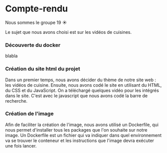 
# Compte-rendu

Nous sommes le groupe 19 ☀️

Le sujet que nous avons choisi est sur les vidéos de cuisines.

### Découverte du docker

blabla


### Création du site html du projet

Dans un premier temps, nous avons décider du thème de notre site web : les vidéos de cuisine.
Ensuite, nous avons codé le site en utilisant du HTML, du CSS et du JavaScript. On a téléchargé quelques vidéo pour les intégrés dans le site.
C'est avec le javascript que nous avons codé la barre de recherche. 

### Création de l'image 

Afin de faciliter la création de l'image, nous avons utilisé un Dockerfile, qui nous permet d'installer tous les packages que l'on souhaite sur notre image.
Un Dockerfile est un fichier qui va indiquer dans quel environnement va se trouver le conteneur et les instructions que l'image devra exécuter une fois lancer.


